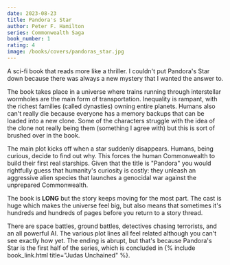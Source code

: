 ```yaml
---
date: 2023-08-23
title: Pandora's Star
author: Peter F. Hamilton
series: Commonwealth Saga
book_number: 1
rating: 4
image: /books/covers/pandoras_star.jpg
---
```


A sci-fi book that reads more like a thriller. I couldn't put <span
class="book-title">Pandora's Star</span> down because there was always a new
mystery that I wanted the answer to.

The book takes place in a universe where trains running through interstellar
wormholes are the main form of transportation. Inequality is rampant, with the
richest families (called dynasties) owning entire planets. Humans also can't
really die because everyone has a memory backups that can be loaded into a new
clone. Some of the characters struggle with the idea of the clone not really
being them (something I agree with) but this is sort of brushed over in the
book.

The main plot kicks off when a star suddenly disappears. Humans, being
curious, decide to find out why. This forces the human Commonwealth to build
their first real starships. Given that the title is "Pandora" you would
rightfully guess that humanity's curiosity is costly: they unleash an
aggressive alien species that launches a genocidal war against the unprepared
Commonwealth.

The book is **LONG** but the story keeps moving for the most part. The cast is
huge which makes the universe feel big, but also means that sometimes it's
hundreds and hundreds of pages before you return to a story thread.

There are space battles, ground battles, detectives chasing terrorists, and an
all powerful AI. The various plot lines all feel related although you can't
see exactly how yet. The ending is abrupt, but that's because <span
class="book-title">Pandora's Star</span> is the first half of the series,
which is concluded in {% include book_link.html title="Judas Unchained" %}.
